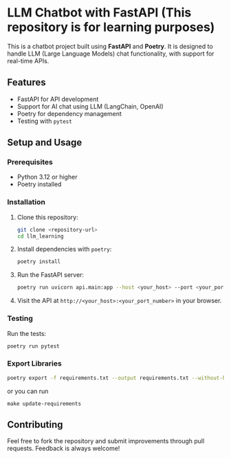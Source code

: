 # LLM Chatbot with FastAPI (This repository is for learning purposes)

This is a chatbot project built using **FastAPI** and **Poetry**. It is designed to handle LLM (Large Language Models)
chat functionality, with support for real-time APIs.

## Features

- FastAPI for API development
- Support for AI chat using LLM (LangChain, OpenAI)
- Poetry for dependency management
- Testing with `pytest`

## Setup and Usage

### Prerequisites

- Python 3.12 or higher
- Poetry installed

### Installation

1. Clone this repository:

   ```bash
   git clone <repository-url>
   cd llm_learning
   ```

2. Install dependencies with `poetry`:

   ```bash
   poetry install
   ```

3. Run the FastAPI server:

   ```bash
   poetry run uvicorn api.main:app --host <your_host> --port <your_port_number> --reload
   ```

4. Visit the API at `http://<your_host>:<your_port_number>` in your browser.

### Testing

Run the tests:

```bash
poetry run pytest
```

### Export Libraries

   ```bash
   poetry export -f requirements.txt --output requirements.txt --without-hashes
   ```

or you can run

   ```
   make update-requirements
   ```

## Contributing

Feel free to fork the repository and submit improvements through pull requests. Feedback is always welcome!
